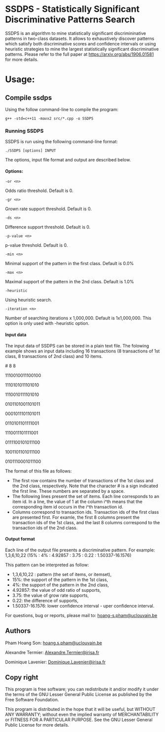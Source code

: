 # SSDPS - Statistically Significant Discriminative Patterns Search
SSDPS is an algorithm to mine statistically significant discrimininative patterns
in two-class datasets. It allows to exhaustively discover patterns which satisfy
both discriminative scores and confidence intervals or using heuristic strategies to
mine the largest statistically significant discriminative patterns.
Please refer to the full paper at https://arxiv.org/abs/1906.01581 for more details.


# Usage: #

## Compile ssdps ##
Using the follow command-line to compile the program:

`g++ -std=c++11 -mavx2 src/*.cpp -o SSDPS`

### Running SSDPS

SSDPS is run using the following command-line format:

`./SSDPS [options] INPUT `

The options, input file format and output are described below.

#### Options:

`-or <n>`

Odds ratio threshold. Default is 0.

`-gr <n>`

Grown rate support threshold. Default is 0.

`-ds <n>`

Difference support threshold. Default is 0.

`-p-value <n>`

p-value threshold. Default is 0.

`-min <n>`

Minimal support of the pattern in the first class. Default is 0.0%	

`-max <n>`

Maximal support of the pattern in the 2nd class. Default is 1.0%

`-heuristic`

Using heuristic search.

`-iteration <n>`

Number of searching iterations x 1,000,000. Default is 1x1,000,000. This option is only used with -heuristic option. 



#### Input data
The input data of SSDPS can be stored in a plain text file. The folowing example shows an input data including 16 transactions (8 transactions of 1st class, 8 transactions of 2nd class) and 10 items.

\# 8   8

1110010011100100

1110101011101010

1110010111101010

0101101001101011

0001011101101011

0110101101111001

1110011101111001

0111100101011100

1001101101011100

0101110001011100

The format of this file as follows:
- The first row contains the number of transactions of the 1st class and the 2nd class, respectively. Note that the character \# is a sign indicated the first line. These numbers are separated by a space.
- The following lines present the set of items. Each line corresponds to an item id. In a line, the value of 1 at the column i^th means that the corresponding item id occurs in the i^th transaction id.
- Columns correspond to transaction ids. Transaction ids of the first class are presented first. For examle, the first 8 columns present the transaction ids of the 1st class, and the last 8 columns correspond to the transaction ids of the 2nd class.

#### Output format

Each line of the output file presents a discriminative pattern.
For example:
1,3,6,10,22 (15% : 4% : 4.92857 : 3.75 : 0.22 : 1.50337-16.1576)

This pattern can be interpreted as follow:
- 1,3,6,10,22 : pattern (the set of items, or itemset),
- 15%: the support of the pattern in the 1st class,
- 4%: the support of the pattern in the 2nd class,
- 4.92857: the value of odd ratio of supports,
- 3.75: the value of grow rate supports,
- 0.22: the difference of supports,
- 1.50337-16.1576: lower confidence interval - uper confidence interval.

For questions, bug or reports, please mail to: hoang-s.pham@uclouvain.be

## Authors

Pham Hoang Son: hoang.s.pham@uclouvain.be

Alexandre Termier: Alexandre.Termier@irisa.fr

Dominique Lavenier: Dominique.Lavenier@irisa.fr

## Copy right

This program is free software; you can redistribute it and/or modify it under the terms of
the GNU Lesser General Public License as published by the Free Software Foundation.

This program is distributed in the hope that it will be useful, but WITHOUT ANY WARRANTY;
without even the implied warranty of MERCHANTABILITY or FITNESS FOR A PARTICULAR PURPOSE.
See the GNU Lesser General Public License for more details.

